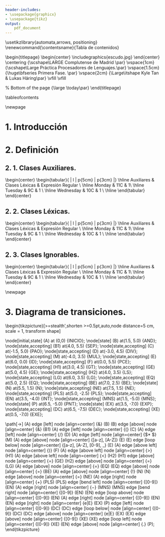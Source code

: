 ```yaml
---
header-includes:
- \usepackage{graphicx}
- \usepackage{tikz}
output:
    pdf_document
---
```


\usetikzlibrary{automata,arrows, positioning}
\renewcommand{\contentsname}{Tabla de contenidos}

\begin{titlepage}
	\begin{center}
		\includegraphics{escudo.jpg}
	\end{center}
	\centering
	{\scshape\LARGE Complutense de Madrid \par}
	\vspace{1cm}
	{\scshape\Large Práctica Procesadores de Lenguajes.\par}
	\vspace{1.5cm}
	{\huge\bfseries Primera Fase. \par}
	\vspace{2cm}
	{\Large\itshape Kyle Tan \& Lukas Häring\par}
	\vfill
	\vfill

% Bottom of the page
	{\large \today\par}
\end{titlepage}

\tableofcontents

\newpage

# 1. Introducción



# 2. Definición

## 2. 1. Clases Auxiliares.
\begin{center}
    \begin{tabular}{ | l | p{5cm} | p{3cm} |}
    \hline
    Auxiliares & Clases Léxicas & Expresión Regular \\ \hline
    Monday & 11C & 1\\ \hline
    Tuesday & 9C & 1 \\ \hline
    Wednesday & 10C & 1 \\ \hline
    \end{tabular}
\end{center}

## 2. 2. Clases Léxicas.
\begin{center}
    \begin{tabular}{ | l | p{5cm} | p{3cm} |}
    \hline
    Auxiliares & Clases Léxicas & Expresión Regular \\ \hline
    Monday & 11C & 1\\ \hline
    Tuesday & 9C & 1 \\ \hline
    Wednesday & 10C & 1 \\ \hline
    \end{tabular}
\end{center}

## 2. 3. Clases Ignorables.
\begin{center}
    \begin{tabular}{ | l | p{5cm} | p{3cm} |}
    \hline
    Auxiliares & Clases Léxicas & Expresión Regular \\ \hline
    Monday & 11C & 1\\ \hline
    Tuesday & 9C & 1 \\ \hline
    Wednesday & 10C & 1 \\ \hline
    \end{tabular}
\end{center}

\newpage

# 3. Diagrama de transiciones.

\begin{tikzpicture}[>=stealth',shorten >=0.5pt,auto,node distance=5 cm, scale = 1, transform shape]


\node[initial,state]    (A) at (0,0) {INICIO};
\node[state]  (B) at(1.5, 5.0) {AND};
\node[state,accepting]  (B1) at(4.0, 5.5) {SEP};
\node[state,accepting]  (C) at(-1.5, 5.0) {PAO};
\node[state,accepting]  (D) at(-3.0, 4.5) {DIV};
\node[state,accepting]  (M) at(-4.0, 3.5) {MUL};
\node[state,accepting]  (E) at(6.0, 0.0) {ID};
\node[state,accepting]  (F) at(0.0, 5.5)      {PCE};
\node[state,accepting] (H1) at(3.0, 4.5) {GT};
\node[state,accepting] (GE) at(5.0, 4.5) {GE};
\node[state,accepting] (H2) at(4.0, 3.5) {LS};
\node[state,accepting] (LG) at(6.0, 3.5) {LG};
\node[state,accepting] (EQ) at(5.0, 2.5) {EQ};
\node[state,accepting] (BE) at(7.0, 2.5) {BE};
\node[state] (N) at(5.5, 1.5) {N};
\node[state,accepting] (NE) at(7.5, 1.5) {NE};
\node[state,accepting] (PLS) at(5.0, -2.5) {PLS};
\node[state,accepting] (EN) at(3.5, -4.0) {INT};
\node[state,accepting] (MNS) at(1.5, -5.0) {MNS};
\node[state] (P) at(6.5, -5.0) {PNT};
\node[state] (EX) at(3.5, -7.0) {EXP};
\node[state,accepting] (DC) at(6.5, -7.5) {DEC};
\node[state,accepting] (XE) at(0.5, -7.0) {EXE};

\path[->]
      (A) edge [left]  node [align=center]  {\&} (B)
      (B) edge [above]  node [align=center]  {\&} (B1)
			(A) edge [left]   node [align=center]  {$($} (C)
      (A) edge [left]  node [align=center]  {$/$} (D)
			(A) edge [left]  node [align=center]  {$* $} (M)
			(A) edge [above]  node [align=center]  {[a-z], [A-Z]} (E)
			(E) edge [loop below]  node [align=center]  {[a-z], [A-Z], [0-9], \_} (E)
			(A) edge [above left]  node [align=center]  {$)$} (F)
			(A) edge [above left]  node [align=center]  {$>$} (H1)
			(A) edge [above left]  node [align=center]  {$<$} (H2)
			(H1) edge [above]  node [align=center]  {$=$} (GE)
			(H2) edge [above]  node [align=center]  {$=$} (LG)
			(A) edge [above]  node [align=center]  {$=$} (EQ)
			(EQ) edge [above]  node [align=center]  {$=$} (BE)
			(A) edge [above]  node [align=center]  {$!$} (N)
			(N) edge [above]  node [align=center]  {$=$} (NE)
			(A) edge [right]  node [align=center]  {$+$} (PLS)
			(PLS) edge [bend left]  node [align=center]  {[0-9]} (EN)
			(A) edge [right]  node [align=center]  {$-$} (MNS)
			(MNS) edge [bend right]  node [align=center]  {[0-9]} (EN)
			(EN) edge [loop above]  node [align=center]  {[0-9]} (EN)
			(A) edge [right]  node [align=center]  {[0-9]} (EN)
			(EN) edge [right]  node [align=center]  {e|E} (EX)
			(P) edge [left]  node [align=center]  {[0-9]} (DC)
			(DC) edge [loop below]  node [align=center]  {[0-9]} (DC)
			(DC) edge [above]  node [align=center]  {e|E} (EX)
			(EX) edge [above]  node [align=center]  {[0-9]} (XE)
			(XE) edge [loop left]  node [align=center]  {[0-9]} (XE)
			(EN) edge [above]  node [align=center]  {.} (P);
\end{tikzpicture}
